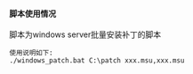 #### 脚本使用情况
脚本为windows server批量安装补丁的脚本   
```
使用说明如下:
./windows_patch.bat C:\patch xxx.msu,xxx.msu

```